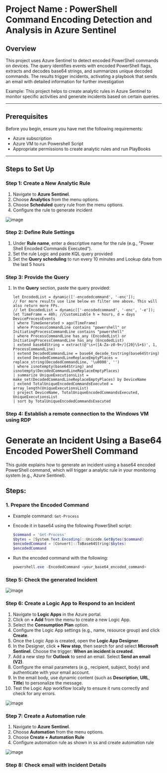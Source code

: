 # Project Name : PowerShell Command Encoding Detection and Analysis in Azure Sentinel

## Overview
This project uses Azure Sentinel to detect encoded PowerShell commands on devices. The query identifies events with encoded PowerShell flags, extracts and decodes base64 strings, and summarizes unique decoded commands. The results trigger incidents, activating a playbook that sends an email with detailed information for further investigation

Example:
This project helps to create analytic rules in Azure Sentinel to monitor specific activities and generate incidents based on certain queries.

---

## Prerequisites
Before you begin, ensure you have met the following requirements:

- Azure subscription
- Azure VM to run Powershell Script
- Appropriate permissions to create analytic rules and run PlayBooks

---

## Steps to Set Up

### Step 1: Create a New Analytic Rule
1. Navigate to **Azure Sentinel**.
2. Choose **Analytics** from the menu options.
3. Choose **Scheduled** query rule from the menu options.
4. Configure the rule to generate incident
   
![image](https://github.com/user-attachments/assets/dbff75cb-6d5e-43a8-94d5-3e811d0552ff)


### Step 2: Define Rule Settings
1. Under **Rule name**, enter a descriptive name for the rule (e.g., "Power Shell Encoded Commands Executed").
2. Set the rule Logic and paste KQL query provided
3. Set the **Query scheduling** to run every 10 minutes and Lookup data from the last 5 hours

### Step 3: Provide the Query
1. In the **Query** section, paste the query provided:
   
   ```kusto
   let EncodedList = dynamic(['-encodedcommand', '-enc']); 
   // For more results use line below en filter one above. This will also return more FPs.
   // let EncodedList = dynamic(['-encodedcommand', '-enc', '-e']);
   let TimeFrame = 48h; //Customizable h = hours, d = days
   DeviceProcessEvents
   | where TimeGenerated > ago(TimeFrame)
   | where ProcessCommandLine contains "powershell" or InitiatingProcessCommandLine contains "powershell"
   | where ProcessCommandLine has_any (EncodedList) or InitiatingProcessCommandLine has_any (EncodedList)
   | extend base64String = extract(@'\s+([A-Za-z0-9+/]{20}\S+$)', 1, ProcessCommandLine)
   | extend DecodedCommandLine = base64_decode_tostring(base64String)
   | extend DecodedCommandLineReplaceEmptyPlaces = replace_string(DecodedCommandLine, '\u0000', '')
   | where isnotempty(base64String) and isnotempty(DecodedCommandLineReplaceEmptyPlaces)
   | summarize UniqueExecutionsList = make_set(DecodedCommandLineReplaceEmptyPlaces) by DeviceName
   | extend TotalUniqueEncodedCommandsExecuted = array_length(UniqueExecutionsList)
   | project DeviceName, TotalUniqueEncodedCommandsExecuted, UniqueExecutionsList
   | sort by TotalUniqueEncodedCommandsExecuted

### Step 4: Establish a remote connection to the Windows VM using RDP
# Generate an Incident Using a Base64 Encoded PowerShell Command

This guide explains how to generate an incident using a base64 encoded PowerShell command, which will trigger a analytic rule in your monitoring system (e.g., Azure Sentinel).

## Steps:

### 1. Prepare the Encoded Command
- Example command: `Get-Process`
- Encode it in base64 using the following PowerShell script:
  
  ```powershell
  $command = 'Get-Process'
  $bytes = [System.Text.Encoding]::Unicode.GetBytes($command)
  $encodedCommand = [Convert]::ToBase64String($bytes)
  $encodedCommand
  
- Run the encoded command with the following:

   ```powershell
   powershell.exe -EncodedCommand <your_base64_encoded_command>

### Step 5: Check the generated Incident

![image](https://github.com/user-attachments/assets/7bfb7e57-965a-4175-bf29-311f6247f95b)

### Step 6: Create a Logic App to Respond to an Incident

1. Navigate to **Logic Apps** in the Azure portal.
2. Click on **+ Add** from the menu to create a new Logic App.
3. Select the **Consumption Plan** option.
4. Configure the Logic App settings (e.g., name, resource group) and click **Create**.
5. Once the Logic App is created, open the **Logic App Designer**.
6. In the Designer, click **+ New step**, then search for and select **Microsoft Sentinel**. Choose the trigger: **When an incident is created**.
7. Add a new step for **Outlook** to send an email. Select **Send an email (V2)**.
8. Configure the email parameters (e.g., recipient, subject, body) and authenticate with your email account.
9. In the email body, use dynamic content (such as **Description**, **URL**, **Title**) to personalize the message.
10. Test the Logic App workflow locally to ensure it runs correctly and check for any errors.

![image](https://github.com/user-attachments/assets/875e5fdd-b335-45ae-8a7b-f59081ae2ea3)

### Step 7: Create a Automation rule 
1. Navigate to **Azure Sentinel**.
2. Choose **Automation** from the menu options.
3. Choose **Create + Automation Rule** 
4. Configure automation rule as shown in ss and create automation rule

![image](https://github.com/user-attachments/assets/6a5e3bd0-7fe2-48c7-bb43-d96587c128fe)

### Step 8: Check email with incident Details









